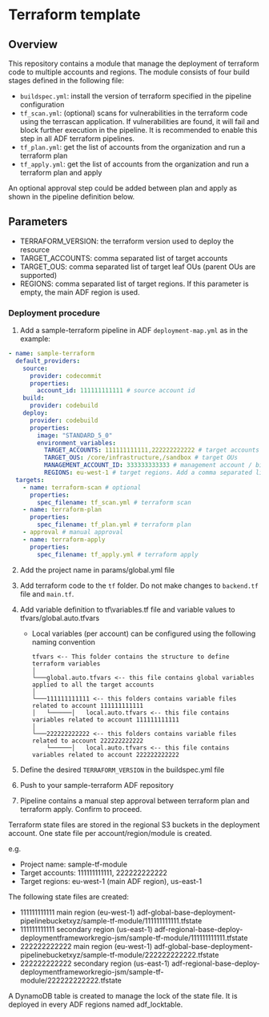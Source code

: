# Terraform template

## Overview

This repository contains a module that manage the deployment of terraform code to multiple accounts and regions.
The module consists of four build stages defined in the following file:

- `buildspec.yml`: install the version of terraform specified in the pipeline configuration
- `tf_scan.yml`: (optional) scans for vulnerabilities in the terraform code using the terrascan application. If vulnerabilities are found, it will fail and block further execution in the pipeline. It is recommended to enable this step in all ADF terraform pipelines.
- `tf_plan.yml`: get the list of accounts from the organization and run a terraform plan
- `tf_apply.yml`: get the list of accounts from the organization and run a terraform plan and apply

An optional approval step could be added between plan and apply as shown in the pipeline definition below.

## Parameters

- TERRAFORM_VERSION: the terraform version used to deploy the resource
- TARGET_ACCOUNTS: comma separated list of target accounts
- TARGET_OUS: comma separated list of target leaf OUs (parent OUs are supported)
- REGIONS: comma separated list of target regions. If this parameter is empty, the main ADF region is used.

### Deployment procedure

1. Add a sample-terraform pipeline in ADF `deployment-map.yml` as in the example:

```yaml
- name: sample-terraform
  default_providers:
    source:
      provider: codecommit
      properties:
        account_id: 111111111111 # source account id
    build:
      provider: codebuild
    deploy:
      provider: codebuild
      properties:
        image: "STANDARD_5_0"
        environment_variables:
          TARGET_ACCOUNTS: 111111111111,222222222222 # target accounts
          TARGET_OUS: /core/infrastructure,/sandbox # target OUs
          MANAGEMENT_ACCOUNT_ID: 333333333333 # management account / billing account
          REGIONS: eu-west-1 # target regions. Add a comma separated list to define multiple regions e.g. eu-west-1,us-east-1
  targets:
    - name: terraform-scan # optional
      properties:
        spec_filename: tf_scan.yml # terraform scan
    - name: terraform-plan
      properties:
        spec_filename: tf_plan.yml # terraform plan
    - approval # manual approval
    - name: terraform-apply
      properties:
        spec_filename: tf_apply.yml # terraform apply
```

2. Add the project name in params/global.yml file
3. Add terraform code to the `tf` folder. Do not make changes to `backend.tf` file and `main.tf`.
4. Add variable definition to tf\variables.tf file and variable values to tfvars/global.auto.tfvars

   - Local variables (per account) can be configured using the following naming convention

     ```
     tfvars <-- This folder contains the structure to define terraform variables
     │
     └───global.auto.tfvars <-- this file contains global variables applied to all the target accounts
     │
     └───111111111111 <-- this folders contains variable files related to account 111111111111
     │   └──────│   local.auto.tfvars <-- this file contains variables related to account 111111111111
     │
     └───222222222222 <-- this folders contains variable files related to account 222222222222
         └──────│   local.auto.tfvars <-- this file contains variables related to account 222222222222
     ```

5. Define the desired `TERRAFORM_VERSION` in the buildspec.yml file 
6. Push to your sample-terraform ADF repository
7. Pipeline contains a manual step approval between terraform plan and terraform apply. Confirm to proceed.

Terraform state files are stored in the regional S3 buckets in the deployment account. One state file per account/region/module is created.

e.g.

- Project name: sample-tf-module
- Target accounts: 111111111111, 222222222222
- Target regions: eu-west-1 (main ADF region), us-east-1

The following state files are created:

- 111111111111 main region (eu-west-1) adf-global-base-deployment-pipelinebucketxyz/sample-tf-module/111111111111.tfstate
- 111111111111 secondary region (us-east-1) adf-regional-base-deploy-deploymentframeworkregio-jsm/sample-tf-module/111111111111.tfstate
- 222222222222 main region (eu-west-1) adf-global-base-deployment-pipelinebucketxyz/sample-tf-module/222222222222.tfstate
- 222222222222 secondary region (us-east-1) adf-regional-base-deploy-deploymentframeworkregio-jsm/sample-tf-module/222222222222.tfstate

A DynamoDB table is created to manage the lock of the state file. It is deployed in every ADF regions named adf_locktable.
